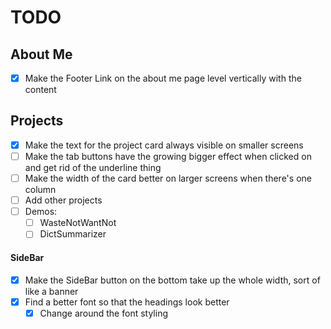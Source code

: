 # TODO

## About Me

- [x] Make the Footer Link on the about me page level vertically with the content

## Projects

- [x] Make the text for the project card always visible on smaller screens
- [ ] Make the tab buttons have the growing bigger effect when clicked on and get rid of the underline thing
- [ ] Make the width of the card better on larger screens when there's one column
- [ ] Add other projects
- [ ] Demos:
  - [ ] WasteNotWantNot
  - [ ] DictSummarizer

#### SideBar

- [x] Make the SideBar button on the bottom take up the whole width, sort of like a banner
- [x] Find a better font so that the headings look better
  - [x] Change around the font styling
